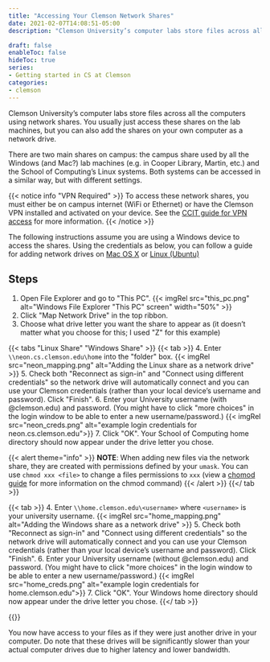 ```yaml
---
title: "Accessing Your Clemson Network Shares"
date: 2021-02-07T14:08:51-05:00
description: "Clemson University’s computer labs store files across all the computers using network shares. You usually just access these shares on the lab machines, but you can also add the shares on your own computer as a network drive."

draft: false
enableToc: false
hideToc: true
series:
- Getting started in CS at Clemson
categories:
- clemson
---
```


Clemson University’s computer labs store files across all the computers using network shares. You usually just access these shares on the lab machines, but you can also add the shares on your own computer as a network drive.

There are two main shares on campus: the campus share used by all the Windows (and Mac?) lab machines (e.g. in Cooper Library, Martin, etc.) and the School of Computing’s Linux systems. Both systems can be accessed in a similar way, but with different settings.

{{< notice info "VPN Required" >}}
To access these network shares, you must either be on campus internet (WiFi or Ethernet) or have the Clemson VPN installed and activated on your device. See the [CCIT guide for VPN access]( https://ccit.clemson.edu/services/network-phones-cable/network/vpn/
) for more information.
{{< /notice >}}

The following instructions assume you are using a Windows device to access the shares. Using the credentials as below, you can follow a guide for adding network drives on [Mac OS X]( https://it.cornell.edu/computer-recommendations/how-map-drive-mac-os-x
) or [Linux (Ubuntu)]( https://confluence.uconn.edu/ikb/file-storage/enterprise-file-services/mapping-a-network-drive-on-linux#MappingaNetworkDriveonLinux-GraphicalOption(UbuntuDesktop))

## Steps

1. Open File Explorer and go to "This PC". {{< imgRel src="this_pc.png" alt="Windows File Explorer \"This PC\" screen" width="50%" >}}
2. Click "Map Network Drive" in the top ribbon.
3. Choose what drive letter you want the share to appear as (it doesn’t matter what you choose for this; I used "Z" for this example)

{{< tabs "Linux Share" "Windows Share" >}}
  {{< tab >}}
  4. Enter `\\neon.cs.clemson.edu\home` into the "folder" box. {{< imgRel src="neon_mapping.png" alt="Adding the Linux share as a network drive" >}}
  5. Check both "Reconnect as sign-in" and "Connect using different credentials" so the network drive will automatically connect and you can use your Clemson credentials (rather than your local device’s username and password). Click "Finish".
  6. Enter your University username (with @clemson.edu) and password. (You might have to click "more choices" in the login window to be able to enter a new username/password.)
  {{< imgRel src="neon_creds.png" alt="example login credentials for neon.cs.clemson.edu">}}
  7. Click "OK". Your School of Computing home directory should now appear under the drive letter you chose.

  {{< alert theme="info" >}}
  **NOTE**: When adding new files via the network share, they are created with permissions defined by your `umask`. You can use `chmod xxx <file>` to change a files permissions to `xxx` (view a [chomod guide](https://www.computerhope.com/unix/uchmod.htm) for more information on the chmod command)
  {{< /alert >}}
  {{</ tab >}}

  {{< tab >}}
  4. Enter `\\home.clemson.edu\<username>` where `<username>` is your university username. {{< imgRel src="home_mapping.png" alt="Adding the Windows share as a network drive" >}}
  5. Check both "Reconnect as sign-in" and "Connect using different credentials" so the network drive will automatically connect and you can use your Clemson credentials (rather than your local device’s username and password). Click "Finish".
  6. Enter your University username (without @clemson.edu) and password. (You might have to click "more choices" in the login window to be able to enter a new username/password.)
  {{< imgRel src="home_creds.png" alt="example login credentials for home.clemson.edu">}}
  7. Click "OK". Your Windows home directory should now appear under the drive letter you chose.
  {{</ tab >}}

{{</tabs>}}

You now have access to your files as if they were just another drive in your computer. Do note that these drives will be significantly slower than your actual computer drives due to higher latency and lower bandwidth.
